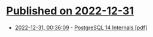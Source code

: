 # [Published on 2022-12-31](index.md)

* [2022-12-31, 00:36:09](https://news.ycombinator.com/item?id=34191909) - [PostgreSQL 14 Internals [pdf]](https://edu.postgrespro.com/postgresql_internals-14_parts1-4_en.pdf)
